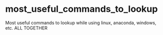 # most_useful_commands_to_lookup
Most useful commands to lookup while using linux, anaconda, windows, etc. ALL TOGETHER
